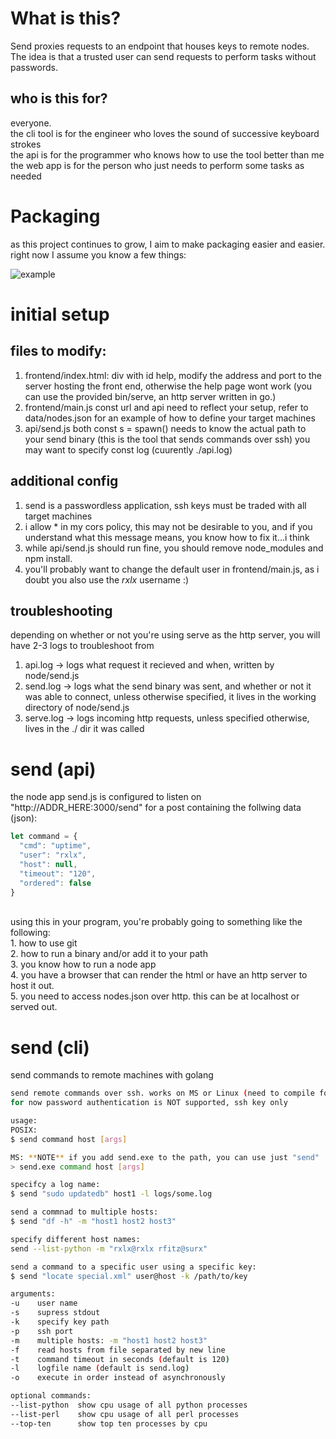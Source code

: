 # What is this?
Send proxies requests to an endpoint that houses keys to remote nodes. The idea is that a trusted user can send requests to perform tasks without passwords.

## who is this for?
everyone.
<br>
the cli tool is for the engineer who loves the sound of successive keyboard strokes
<br>
the api is for the programmer who knows how to use the tool better than me
<br>
the web app is for the person who just needs to perform some tasks as needed

# Packaging
as this project continues to grow, I aim to make packaging easier and easier. right now I assume you know a few things:

![example](https://storage.googleapis.com/rfitzhugh/send01.png)

# initial setup
## files to modify:
1. frontend/index.html:
div with id help, modify the address and port to the server hosting the front end, otherwise the help page wont work (you can use the provided bin/serve, an http server written in go.)
2. frontend/main.js
const url and api need to reflect your setup, refer to data/nodes.json for an example of how to define your target machines
3. api/send.js
both const s = spawn() needs to know the actual path to your send binary (this is the tool that sends commands over ssh)
you may want to specify const log (cuurently ./api.log)

## additional config
1. send is a passwordless application, ssh keys must be traded with all target machines
2. i allow * in my cors policy, this may not be desirable to you, and if you understand what this message means, you know how to fix it...i think
3. while api/send.js should run fine, you should remove node_modules and npm install.
4. you'll probably want to change the default user in frontend/main.js, as i doubt you also use the *rxlx* username :)

## troubleshooting
depending on whether or not you're using serve as the http server, you will have 2-3 logs to troubleshoot from
1. api.log -> logs what request it recieved and when, written by node/send.js
2. send.log -> logs what the send binary was sent, and whether or not it was able to connect, unless otherwise specified, it lives in the working directory of node/send.js
3. serve.log -> logs incoming http requests, unless specified otherwise, lives in the ./ dir it was called

# send (api)
the node app send.js is configured to listen on "http://ADDR_HERE:3000/send" for a post containing the follwing data (json):
```javascript
let command = {
  "cmd": "uptime",
  "user": "rxlx",
  "host": null,
  "timeout": "120",
  "ordered": false
}
```
<br>
using this in your program, you're probably going to something like the following:
<br>
1. how to use git
<br>
2. how to run a binary and/or add it to your path
<br>
3. you know how to run a node app
<br>
4. you have a browser that can render the html or have an http server to host it out.
<br>
5. you need to access nodes.json over http. this can be at localhost or served out.

# send (cli)
send commands to  remote machines with golang
```bash
send remote commands over ssh. works on MS or Linux (need to compile for both)
for now password authentication is NOT supported, ssh key only

usage:
POSIX:
$ send command host [args]

MS: **NOTE** if you add send.exe to the path, you can use just "send"
> send.exe command host [args]

specifcy a log name:
$ send "sudo updatedb" host1 -l logs/some.log

send a commnad to multiple hosts:
$ send "df -h" -m "host1 host2 host3"

specify different host names:
send --list-python -m "rxlx@rxlx rfitz@surx"

send a command to a specific user using a specific key:
$ send "locate special.xml" user@host -k /path/to/key

arguments:
-u    user name
-s    supress stdout
-k    specify key path
-p    ssh port
-m    multiple hosts: -m "host1 host2 host3"
-f    read hosts from file separated by new line
-t    command timeout in seconds (default is 120)
-l    logfile name (default is send.log)
-o    execute in order instead of asynchronously

optional commands:
--list-python  show cpu usage of all python processes
--list-perl    show cpu usage of all perl processes
--top-ten      show top ten processes by cpu
```

